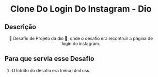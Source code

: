 <h1 align="center">Clone Do Login Do Instagram - Dio</h1>

## Descrição

<p align="center">🚀 Desafio de Projeto da dio 🚀, onde o desafio era recontruir a página de login do instagram. </p>

## Para que servia esse Desafio

1. O Intuito do desafio era treina html css.